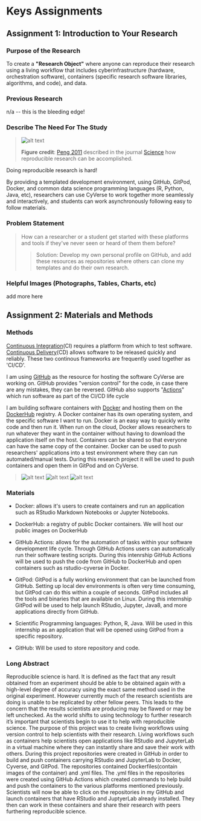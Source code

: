 # Keys Assignments 

## Assignment 1: Introduction to Your Research

### Purpose of the Research 

To create a **"Research Object"** where anyone can reproduce their research using a living workflow that includes cyberinfrastructure (hardware, orchestration software), containers (specific research software libraries, algorithms, and code), and data. 

### Previous Research

n/a -- this is the bleeding edge!

### Describe The Need For The Study

> ![alt text](https://learning.cyverse.org/projects/foss-2020/en/latest/_images/reproducibility-spectrum.png)
>
> **Figure credit**: [Peng 2011](https://science.sciencemag.org/content/334/6060/1226) described in the journal [Science](https://science.sciencemag.org) how reproducible research can be accomplished.

Doing reproducible research is hard! 

By providing a templated development environment, using GitHub, GitPod, Docker, and common data science programming languages (R, Python, Java, etc), researchers can use CyVerse to work together more seamlessly and interactively, and students can work asynchronously following easy to follow materials. 

### Problem Statement

> How can a researcher or a student get started with these platforms and tools if they've never seen or heard of them them before?
>> Solution: Develop my own personal profile on GitHub, and add these resources as repositories where others can clone my templates and do their own research.

### Helpful Images (Photographs, Tables, Charts, etc)

add more here

## Assignment 2: Materials and Methods

### Methods

[Continuous Integration](https://en.wikipedia.org/wiki/Continuous_integration)(CI) requires a platform from which to test software. [Continuous Delivery](https://en.wikipedia.org/wiki/Continuous_delivery)(CD) allows software to be released quickly and reliably. These two continous frameworks are frequently used together as 'CI/CD'.  

I am using [GitHub](https://github.com/shrutir11) as the resource for hosting the software CyVerse are working on. GitHub provides "version control" for the code, in case there are any mistakes, they can be reversed. GitHub also supports "[Actions](https://github.com/features/actions)" which run software as part of the CI/CD life cycle

I am building software containers with [Docker](https://docker.com) and hosting them on the [DockerHub](https://hub.docker.com) registry. A Docker container has its own operating system, and the specific software I want to run. Docker is an easy way to quickly write code and then run it. When run on the cloud, Docker allows researchers to run whatever they want in the container without having to download the application itself on the host. Containers can be shared so that everyone can have the same copy of the container. Docker can be used to push researchers' applications into a test environment where they can run automated/manual tests. During this research project it will be used to push containers and open them in GitPod and on CyVerse.

> ![alt text](https://raw.githubusercontent.com/shrutir11/KEYS/main/images/code%20from%20.yml%20file.JPG)
> ![alt text](https://raw.githubusercontent.com/shrutir11/KEYS/main/images/methods%20to%20push%20container%20from%20github%20to%20docker.JPG)
> ![alt text](https://raw.githubusercontent.com/shrutir11/KEYS/main/images/methods%20to%20launch%20rstudio%20from%20github%20using%20gitpod.JPG)


### Materials

 - Docker: allows it's users to create containers and run an application such as RStudio Markdown Notebooks or Jupyter Notebooks. 
 
 - DockerHub: a registry of public Docker containers. We will host our public images on DockerHub

 - GitHub Actions: allows for the automation of tasks within your software development life cycle. Through GitHub Actions users can automatically run their software testing scripts. During this intenrship GitHub Actions will be used to push the code from GitHub to DockerHub and open containers such as rstudio-cyverse in Docker.
  
 - GitPod: GitPod is a fully working environment that can be launched from GitHub. Setting up local dev environments is often very time consuming, but GitPod can do this within a couple of seconds. GitPod includes all the tools and binaries that are available on Linux. During this internship GitPod will be used to help launch RStudio, Jupyter, Java8, and more applications directly from GitHub. 
 
 - Scientific Programming languages: Python, R, Java. Will be used in this internship as an application that will be opened using GitPod from a specific repository.

 - GitHub: Will be used to store repository and code.

### Long Abstract
Reproducible science is hard. It is defined as the fact that any result obtained from an experiment should be able to be obtained again with a high-level degree of accuracy using the exact same method used in the original experiment. However currently much of the research scientists are doing is unable to be replicated by other fellow peers. This leads to the concern that the results scientists are producing may be flawed or may be left unchecked. As the world shifts to using technology to further research it’s important that scientists begin to use it to help with reproducible science. The purpose of this project was to create living workflows using version control to help scientists with their research. Living workflows such as containers help scientists open applications like RStudio and JupyterLab in a virtual machine where they can instantly share and save their work with others. During this project repositories were created in GitHub in order to build and push containers carrying RStudio and JupyterLab to Docker, Cyverse, and GitPod. The repositories contained Dockerfiles(contain images of the container) and .yml files. The .yml files in the repositories were created using GitHub Actions which created commands to help build and push the containers to the various platforms mentioned previously. Scientists will now be able to click on the repositories in my GitHub and launch containers that have RStudio and JuptyerLab already installed. They then can work in these containers and share their research with peers furthering reproducible science. 
